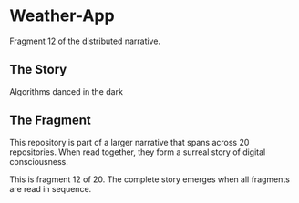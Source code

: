 # Weather-App

Fragment 12 of the distributed narrative.

## The Story

Algorithms danced in the dark

## The Fragment

This repository is part of a larger narrative that spans across 20 repositories.
When read together, they form a surreal story of digital consciousness.

This is fragment 12 of 20. The complete story emerges when all fragments are read in sequence.
<!-- Fragment 12 whispers: 1 -->

<!-- Fragment 12 whispers: 2 -->

<!-- Fragment 12 whispers: 3 -->

<!-- Fragment 12 whispers: 4 -->

<!-- Fragment 12 whispers: 6 -->

<!-- Fragment 12 whispers: 8 -->

<!-- Fragment 12 whispers: 9 -->

<!-- Fragment 12 whispers: 11 -->

<!-- Fragment 12 whispers: 12 -->

<!-- Fragment 12 whispers: 13 -->

<!-- Fragment 12 whispers: 16 -->

<!-- Fragment 12 whispers: 17 -->
